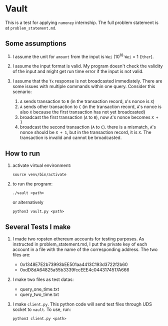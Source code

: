 # Vault

This is a test for applying `numoney` internship. The full problem statement is at `problem_statement.md`.

## Some assumptions
1. I assume the unit for `amount` from the input is `Wei` (10<sup>18</sup> `Wei` = 1 `Ether`).

2. I assume the input format is valid. My program doesn't check the validity of the input and might get run time error if the input is not valid.

3. I assume that the `Tx` response is not broadcasted immediately. There are some issues with multiple         commands within one query. Consider this scenario:
    
    1. `A` sends transaction to `B`          (in the transaction record, `A`'s nonce is `X`)
    2. `A` sends other transaction to `C`    (in the transaction record, `A`'s nonce is also `X` because the first transaction has not yet broadcasted)
    3. broadcast the first transaction (`A` to `B`), now `A`'s nonce becomes `X + 1`
    4. broadcast the second transaction (`A` to `C`). there is a mismatch, `A`'s nonce should be `X + 1`, but in the transaction record, it is `X`. The transaction is invalid and cannot be broadcasted.

## How to run
1. activate virtual environment:

    ```
    source venv/bin/activate
    ```

2. to run the program:

    ```
    ./vault <path>
    ```
    or alternatively
    
    ```
    python3 vault.py <path>
    ```

## Several Tests I make
1. I made two ropsten ethereum accounts for testing purposes. As instructed in problem_statement.md, I put      the private key of each account in a file with the name of the corresponding address. The two files are:

    - 0x1348E7E2b73993bEE501aa4413C193d3722f2b60
    - 0xdD8dA64825a55b3339fccEEE4c0443174517A666
    
2. I make two files as test datas:
    - query_one_time.txt
    - query_two_time.txt
    
3. I make `client.py`. This python code will send test files through UDS socket to `vault`.
    To use, run:
    ```
    python3 client.py <path>
    ```
    
    
